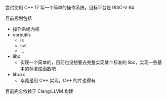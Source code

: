 尝试使用 C++ 17 写一个简单的操作系统，目标平台是 RISC-V 64

目前规划包括

- 操作系统内核
- coreutils
  - ls
  - cat
  - ...
- libc
  - 实现一个简单的，目前也没想要去完整实现某个标准的 libc，实现一些基本的标准库函数吧
- libcxx
  - 毕竟是用 C++ 实现，C++ 的库也得有

目前完全依赖于 Clang/LLVM 构建